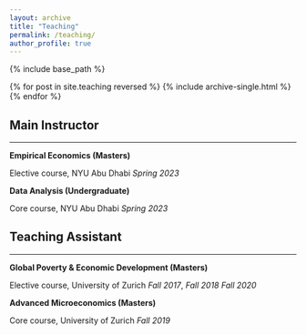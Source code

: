 ```yaml
---
layout: archive
title: "Teaching"
permalink: /teaching/
author_profile: true
---
```


{% include base_path %}

{% for post in site.teaching reversed %}
  {% include archive-single.html %}
{% endfor %}

## Main Instructor
---

__Empirical Economics (Masters)__

Elective course, NYU Abu Dhabi
*Spring 2023* 

__Data Analysis (Undergraduate)__

Core course, NYU Abu Dhabi
*Spring 2023*

## Teaching Assistant
---
__Global Poverty & Economic Development (Masters)__

Elective course, University of Zurich
*Fall 2017*, *Fall 2018* *Fall 2020*

__Advanced Microeconomics (Masters)__

Core course, University of Zurich
*Fall 2019*
